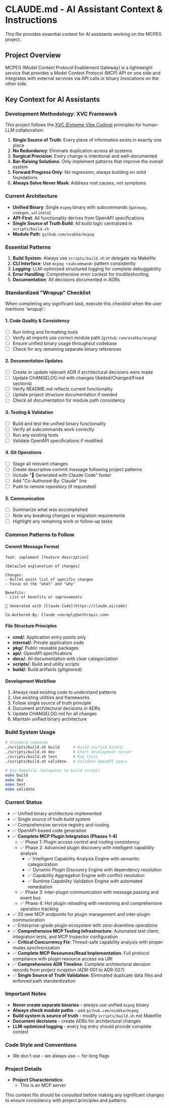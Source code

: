 # CLAUDE.md - AI Assistant Context & Instructions

This file provides essential context for AI assistants working on the MCPEG project.

## Project Overview

MCPEG (Model Context Protocol Enablement Gateway) is a lightweight service that provides a Model Context Protocol (MCP) API on one side and integrates with external services via API calls or binary invocations on the other side.

## Key Context for AI Assistants

### Development Methodology: XVC Framework

This project follows the [XVC (Extreme Vibe Coding)](https://github.com/osakka/xvc) principles for human-LLM collaboration:

1. **Single Source of Truth**: Every piece of information exists in exactly one place
2. **No Redundancy**: Eliminate duplication across all systems
3. **Surgical Precision**: Every change is intentional and well-documented
4. **Bar-Raising Solutions**: Only implement patterns that improve the overall system
5. **Forward Progress Only**: No regression, always building on solid foundations
6. **Always Solve Never Mask**: Address root causes, not symptoms

### Current Architecture

- **Unified Binary**: Single `mcpeg` binary with subcommands (`gateway`, `codegen`, `validate`)
- **API-First**: All functionality derives from OpenAPI specifications
- **Single Source of Truth Build**: All build logic centralized in `scripts/build.sh`
- **Module Path**: `github.com/osakka/mcpeg`

### Essential Patterns

1. **Build System**: Always use `scripts/build.sh` or delegate via Makefile
2. **CLI Interface**: Use `mcpeg <subcommand>` pattern consistently
3. **Logging**: LLM-optimized structured logging for complete debuggability
4. **Error Handling**: Comprehensive error context for troubleshooting
5. **Documentation**: All decisions documented in ADRs

### Standardized "Wrapup" Checklist

When completing any significant task, execute this checklist when the user mentions 'wrapup':

#### 1. Code Quality & Consistency
- [ ] Run linting and formatting tools
- [ ] Verify all imports use correct module path (`github.com/osakka/mcpeg`)
- [ ] Ensure unified binary usage throughout codebase
- [ ] Check for any remaining separate binary references

#### 2. Documentation Updates
- [ ] Create or update relevant ADR if architectural decisions were made
- [ ] Update CHANGELOG.md with changes (Added/Changed/Fixed sections)
- [ ] Verify README.md reflects current functionality
- [ ] Update project structure documentation if needed
- [ ] Check all documentation for module path consistency

#### 3. Testing & Validation
- [ ] Build and test the unified binary functionality
- [ ] Verify all subcommands work correctly
- [ ] Run any existing tests
- [ ] Validate OpenAPI specifications if modified

#### 4. Git Operations
- [ ] Stage all relevant changes
- [ ] Create descriptive commit message following project patterns
- [ ] Include "🤖 Generated with Claude Code" footer
- [ ] Add "Co-Authored-By: Claude" line
- [ ] Push to remote repository (if requested)

#### 5. Communication
- [ ] Summarize what was accomplished
- [ ] Note any breaking changes or migration requirements
- [ ] Highlight any remaining work or follow-up tasks

### Common Patterns to Follow

#### Commit Message Format
```
feat: implement [feature description]

[Detailed explanation of changes]

Changes:
- Bullet point list of specific changes
- Focus on the "what" and "why"

Benefits:
- List of benefits or improvements

🤖 Generated with [Claude Code](https://claude.ai/code)

Co-Authored-By: Claude <noreply@anthropic.com>
```

#### File Structure Principles
- **cmd/**: Application entry points only
- **internal/**: Private application code
- **pkg/**: Public reusable packages
- **api/**: OpenAPI specifications
- **docs/**: All documentation with clear categorization
- **scripts/**: Build and utility scripts
- **build/**: Build artifacts (gitignored)

#### Development Workflow
1. Always read existing code to understand patterns
2. Use existing utilities and frameworks
3. Follow single source of truth principle
4. Document architectural decisions in ADRs
5. Update CHANGELOG.md for all changes
6. Maintain unified binary architecture

### Build System Usage

```bash
# Standard commands
./scripts/build.sh build      # Build unified binary
./scripts/build.sh dev        # Start development server  
./scripts/build.sh test       # Run tests
./scripts/build.sh validate   # Validate OpenAPI specs

# Via Makefile (delegates to build script)
make build
make dev
make test
make validate
```

### Current Status

- ✅ Unified binary architecture implemented
- ✅ Single source of truth build system
- ✅ Comprehensive service registry and routing
- ✅ OpenAPI-based code generation
- ✅ **Complete MCP Plugin Integration (Phases 1-4)**
  - ✅ Phase 1: Plugin access control and routing consistency
  - ✅ Phase 2: Advanced plugin discovery with intelligent capability analysis
    - ✅ Intelligent Capability Analysis Engine with semantic categorization
    - ✅ Dynamic Plugin Discovery Engine with dependency resolution  
    - ✅ Capability Aggregation Engine with conflict resolution
    - ✅ Runtime Capability Validation Engine with automated remediation
  - ✅ Phase 3: Inter-plugin communication with message passing and event bus
  - ✅ Phase 4: Hot plugin reloading with versioning and comprehensive operation tracking
- ✅ 20 new MCP endpoints for plugin management and inter-plugin communication
- ✅ Enterprise-grade plugin ecosystem with zero-downtime operations
- ✅ **Comprehensive MCP Testing Infrastructure**: Automated test client, integration tests, and MCP Inspector configuration
- ✅ **Critical Concurrency Fix**: Thread-safe capability analysis with proper mutex synchronization
- ✅ **Complete MCP Resources/Read Implementation**: Full protocol compliance with plugin resource access via URI
- ✅ **Comprehensive ADR Timeline**: Complete architectural decision records from project inception (ADR-001 to ADR-027)
- ✅ **Single Source of Truth Validation**: Eliminated duplicate data files and enforced path standardization

### Important Notes

- **Never create separate binaries** - always use unified `mcpeg` binary
- **Always check module paths** - use `github.com/osakka/mcpeg`
- **Build system is source of truth** - modify `scripts/build.sh` not Makefile
- **Document decisions** - create ADRs for architectural changes
- **LLM-optimized logging** - every log entry should provide complete context

### Code Style and Conventions

- We don't use - we always use -- for long flags

### Project Details

- **Project Characteristics**:
  - This is an MCP server

This context file should be consulted before making any significant changes to ensure consistency with project principles and patterns.